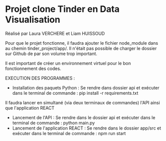 # Projet clone Tinder en Data Visualisation
Réalisé par Laura VERCHERE et Liam HUISSOUD  
  
Pour que le projet fonctionne, il faudra ajouter le fichier node_module dans au chemin tinder_project/app/. Il n'était pas possible de charger le dossier sur Github de par son volume trop important. 

Il est important de créer un environnement virtuel pour le bon fonctionnement des codes.  
  
  EXECUTION DES PROGRAMMES :  
- Installation des paquets Python : Se rendre dans dossier api et exécuter dans le terminal de commande : pip install -r requirements.txt
  
Il faudra lancer en simultané (via deux terminaux de commandes) l'API ainsi que l'application REACT
- Lancement de l'API : Se rendre dans le dossier api et exécuter dans le terminal de commande : python main.py  
- Lancement de l'application REACT : Se rendre dans le dossier app/src et exécuter dans le terminal de commande : npm run start
